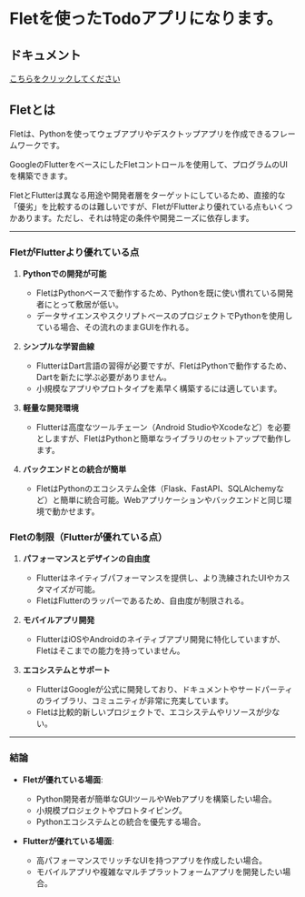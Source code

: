# Fletを使ったTodoアプリになります。

## ドキュメント
[こちらをクリックしてください](https://flet.dev/)

## Fletとは
Fletは、Pythonを使ってウェブアプリやデスクトップアプリを作成できるフレームワークです。

GoogleのFlutterをベースにしたFletコントロールを使用して、プログラムのUIを構築できます。

FletとFlutterは異なる用途や開発者層をターゲットにしているため、直接的な「優劣」を比較するのは難しいですが、FletがFlutterより優れている点もいくつかあります。ただし、それは特定の条件や開発ニーズに依存します。

---

### **FletがFlutterより優れている点**
1. **Pythonでの開発が可能**  
   - FletはPythonベースで動作するため、Pythonを既に使い慣れている開発者にとって敷居が低い。
   - データサイエンスやスクリプトベースのプロジェクトでPythonを使用している場合、その流れのままGUIを作れる。

2. **シンプルな学習曲線**  
   - FlutterはDart言語の習得が必要ですが、FletはPythonで動作するため、Dartを新たに学ぶ必要がありません。
   - 小規模なアプリやプロトタイプを素早く構築するには適しています。

3. **軽量な開発環境**  
   - Flutterは高度なツールチェーン（Android StudioやXcodeなど）を必要としますが、FletはPythonと簡単なライブラリのセットアップで動作します。

4. **バックエンドとの統合が簡単**  
   - FletはPythonのエコシステム全体（Flask、FastAPI、SQLAlchemyなど）と簡単に統合可能。Webアプリケーションやバックエンドと同じ環境で動かせます。

### **Fletの制限（Flutterが優れている点）**
1. **パフォーマンスとデザインの自由度**  
   - Flutterはネイティブパフォーマンスを提供し、より洗練されたUIやカスタマイズが可能。
   - FletはFlutterのラッパーであるため、自由度が制限される。

2. **モバイルアプリ開発**  
   - FlutterはiOSやAndroidのネイティブアプリ開発に特化していますが、Fletはそこまでの能力を持っていません。

3. **エコシステムとサポート**  
   - FlutterはGoogleが公式に開発しており、ドキュメントやサードパーティのライブラリ、コミュニティが非常に充実しています。
   - Fletは比較的新しいプロジェクトで、エコシステムやリソースが少ない。

---

### **結論**
- **Fletが優れている場面**:  
  - Python開発者が簡単なGUIツールやWebアプリを構築したい場合。
  - 小規模プロジェクトやプロトタイピング。
  - Pythonエコシステムとの統合を優先する場合。

- **Flutterが優れている場面**:  
  - 高パフォーマンスでリッチなUIを持つアプリを作成したい場合。
  - モバイルアプリや複雑なマルチプラットフォームアプリを開発したい場合。
